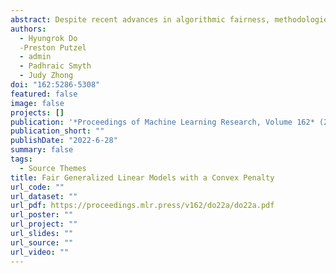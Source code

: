 ```yaml
---
abstract: Despite recent advances in algorithmic fairness, methodologies for achieving fairness with generalized linear models (GLMs) have yet to be explored in general, despite GLMs being widely used in practice. In this paper we introduce two fairness criteria for GLMs based on equalizing expected outcomes or log-likelihoods. We prove that for GLMs both criteria can be achieved via a convex penalty term based solely on the linear components of the GLM, thus permitting efficient optimization. We also derive theoretical properties for the resulting fair GLM estimator. To empirically demonstrate the efficacy of the proposed fair GLM, we compare it with other well-known fair prediction methods on an extensive set of benchmark datasets for binary classification and regression. In addition, we demonstrate that the fair GLM can generate fair predictions for a range of response variables, other than binary and continuous outcomes.
authors:
  - Hyungrok Do
  -Preston Putzel
  - admin
  - Padhraic Smyth
  - Judy Zhong
doi: "162:5286-5308"
featured: false
image: false
projects: []
publication: '*Proceedings of Machine Learning Research, Volume 162* (2022)'
publication_short: ""
publishDate: "2022-6-28"
summary: false
tags:
  - Source Themes
title: Fair Generalized Linear Models with a Convex Penalty
url_code: ""
url_dataset: ""
url_pdf: https://proceedings.mlr.press/v162/do22a/do22a.pdf
url_poster: ""
url_project: ""
url_slides: ""
url_source: ""
url_video: ""
---
```

  
  